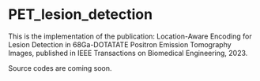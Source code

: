 # PET_lesion_detection
This is the implementation of the publication: Location-Aware Encoding for Lesion Detection in 68Ga-DOTATATE Positron Emission Tomography Images, published in IEEE Transactions on Biomedical Engineering, 2023.

Source codes are coming soon.
